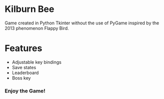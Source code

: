 # Kilburn Bee
Game created in Python Tkinter without the use of PyGame inspired by the 2013 phenomenon Flappy Bird.

# Features
- Adjustable key bindings 
- Save states
- Leaderboard
- Boss key

### Enjoy the Game!
